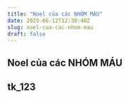 ```yaml
---
title: "Noel của các NHÓM MÁU"
date: 2025-06-12T12:30:40Z
slug: noel-cua-cac-nhom-mau
draft: false
---
```


## Noel của các NHÓM MÁU

## tk_123

